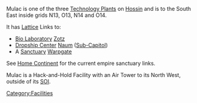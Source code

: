 Mulac is one of the three [Technology
Plants](Technology_Plant.md) on [Hossin](Hossin.md) and
is to the South East inside grids N13, O13, N14 and O14.

It has [Lattice](Lattice.md) Links to:

- [Bio Laboratory](Bio_Laboratory.md) [Zotz](Zotz.md)
- [Dropship Center](Dropship_Center.md)
  [Naum](Naum.md) ([Sub-Capitol](Sub-Capitol.md))
- A [Sanctuary](Sanctuary.md) [Warpgate](Warpgate.md)

See [Home Continent](Home_Continent.md) for the current empire
sanctuary links.

Mulac is a Hack-and-Hold Facility with an Air Tower to its North West,
outside of its [SOI](Sphere_of_Influence.md).

[Category:Facilities](Category:Facilities.md)
